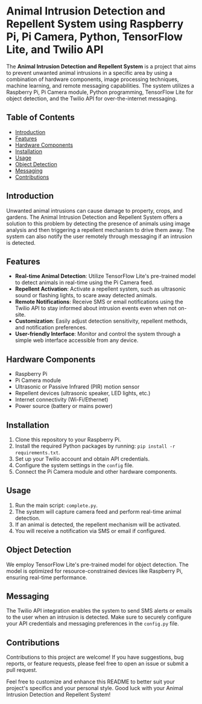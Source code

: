 # Animal Intrusion Detection and Repellent System using Raspberry Pi, Pi Camera, Python, TensorFlow Lite, and Twilio API


The **Animal Intrusion Detection and Repellent System** is a project that aims to prevent unwanted animal intrusions in a specific area by using a combination of hardware components, image processing techniques, machine learning, and remote messaging capabilities. The system utilizes a Raspberry Pi, Pi Camera module, Python programming, TensorFlow Lite for object detection, and the Twilio API for over-the-internet messaging.

## Table of Contents

- [Introduction](#introduction)
- [Features](#features)
- [Hardware Components](#hardware-components)
- [Installation](#installation)
- [Usage](#usage)
- [Object Detection](#object-detection)
- [Messaging](#messaging)
- [Contributions](#contributions)

## Introduction

Unwanted animal intrusions can cause damage to property, crops, and gardens. The Animal Intrusion Detection and Repellent System offers a solution to this problem by detecting the presence of animals using image analysis and then triggering a repellent mechanism to drive them away. The system can also notify the user remotely through messaging if an intrusion is detected.

## Features

- **Real-time Animal Detection**: Utilize TensorFlow Lite's pre-trained model to detect animals in real-time using the Pi Camera feed.
- **Repellent Activation**: Activate a repellent system, such as ultrasonic sound or flashing lights, to scare away detected animals.
- **Remote Notifications**: Receive SMS or email notifications using the Twilio API to stay informed about intrusion events even when not on-site.
- **Customization**: Easily adjust detection sensitivity, repellent methods, and notification preferences.
- **User-friendly Interface**: Monitor and control the system through a simple web interface accessible from any device.

## Hardware Components

- Raspberry Pi
- Pi Camera module
- Ultrasonic or Passive Infrared (PIR) motion sensor
- Repellent devices (ultrasonic speaker, LED lights, etc.)
- Internet connectivity (Wi-Fi/Ethernet)
- Power source (battery or mains power)

## Installation

1. Clone this repository to your Raspberry Pi.
2. Install the required Python packages by running: `pip install -r requirements.txt`.
3. Set up your Twilio account and obtain API credentials.
4. Configure the system settings in the `config` file.
5. Connect the Pi Camera module and other hardware components.

## Usage

1. Run the main script: `complete.py`.
2. The system will capture camera feed and perform real-time animal detection.
3. If an animal is detected, the repellent mechanism will be activated.
4. You will receive a notification via SMS or email if configured.

## Object Detection

We employ TensorFlow Lite's pre-trained model for object detection. The model is optimized for resource-constrained devices like Raspberry Pi, ensuring real-time performance.

## Messaging

The Twilio API integration enables the system to send SMS alerts or emails to the user when an intrusion is detected. Make sure to securely configure your API credentials and messaging preferences in the `config.py` file.

## Contributions

Contributions to this project are welcome! If you have suggestions, bug reports, or feature requests, please feel free to open an issue or submit a pull request.


Feel free to customize and enhance this README to better suit your project's specifics and your personal style. Good luck with your Animal Intrusion Detection and Repellent System!
